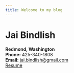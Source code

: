 ```yaml
---
title: Welcome to my blog
---
```


# Jai Bindlish
**Redmond, Washington**  
**Phone:** 425-340-1808  
**Email:** jai.bindlish@gmail.com  
[Resume](https://drive.google.com/file/d/11X27xz0GN507sD63HWIWTEX0atkbU4ky/view?usp=sharing)

